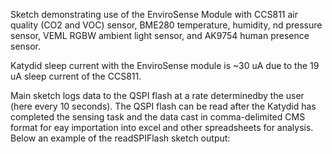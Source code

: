 Sketch demonstrating use of the EnviroSense Module with CCS811 air quality (CO2 and VOC) sensor, BME280 temperature, humidity, nd pressure sensor, VEML RGBW ambient light sensor, and AK9754 human presence sensor.

Katydid sleep current with the EnviroSense module is ~30 uA due to the 19 uA sleep current of the CCS811.

Main sketch logs data to the QSPI flash at a rate determinedby the user (here every 10 seconds). The QSPI flash can be read after the Katydid has completed the sensing task and the data cast in comma-delimited CMS format for eay importation into excel and other spreadsheets for analysis. Below an example of the readSPIFlash sketch output:

![]()
